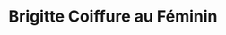 ---
title: "Brigitte Coiffure au Féminin"
url: /caen/brigitte-coiffure-au-feminin/
shop: coiffeur
---